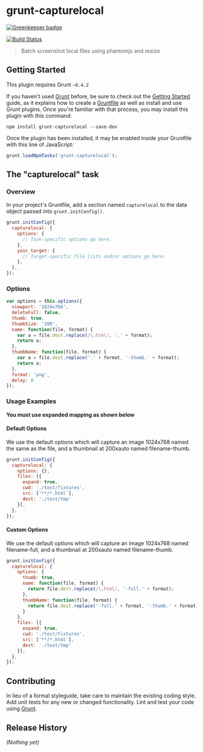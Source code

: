 # grunt-capturelocal

[![Greenkeeper badge](https://badges.greenkeeper.io/AlexMeah/grunt-capturelocal.svg)](https://greenkeeper.io/)

[![Build Status](http://ci.alexmeah.com/github.com/AlexMeah/grunt-capturelocal/status.svg?branch=master)](http://ci.alexmeah.com/github.com/AlexMeah/grunt-capturelocal)

> Batch screenshot local files using phantomjs and resize

## Getting Started
This plugin requires Grunt `~0.4.2`

If you haven't used [Grunt](http://gruntjs.com/) before, be sure to check out the [Getting Started](http://gruntjs.com/getting-started) guide, as it explains how to create a [Gruntfile](http://gruntjs.com/sample-gruntfile) as well as install and use Grunt plugins. Once you're familiar with that process, you may install this plugin with this command:

```shell
npm install grunt-capturelocal --save-dev
```

Once the plugin has been installed, it may be enabled inside your Gruntfile with this line of JavaScript:

```js
grunt.loadNpmTasks('grunt-capturelocal');
```

## The "capturelocal" task

### Overview
In your project's Gruntfile, add a section named `capturelocal` to the data object passed into `grunt.initConfig()`.

```js
grunt.initConfig({
  capturelocal: {
    options: {
      // Task-specific options go here.
    },
    your_target: {
      // Target-specific file lists and/or options go here.
    },
  },
});
```

### Options

```js
var options = this.options({
  viewport: '1024x768',
  deleteFull: false,
  thumb: true,
  thumbSize: '200',
  name: function(file, format) {
    var a = file.dest.replace(/\.html/, '.' + format);
    return a;
  },
  thumbName: function(file, format) {
    var a = file.dest.replace('.' + format, '-thumb.' + format);
    return a;
  },
  format: 'png',
  delay: 0
});
```

### Usage Examples

**You must use expanded mapping as shown below**

#### Default Options
We use the default options which will capture an image 1024x768 named the same as the file, and a thumbnail at 200xauto named filename-thumb.

```js
grunt.initConfig({
  capturelocal: {
    options: {},
    files: [{
      expand: true,
      cwd: './test/fixtures',
      src: ['**/*.html'],
      dest: './test/tmp'
    }],
  },
});
```

#### Custom Options
We use the default options which will capture an image 1024x768 named filename-full, and a thumbnail at 200xauto named filename-thumb.

```js
grunt.initConfig({
  capturelocal: {
    options: {
      thumb: true,
      name: function(file, format) {
        return file.dest.replace(/\.html/, '-full.' + format);
      },
      thumbName: function(file, format) {
        return file.dest.replace('-full.' + format, '-thumb.' + format);
      }
    },
    files: [{
      expand: true,
      cwd: './test/fixtures',
      src: ['**/*.html'],
      dest: './test/tmp'
    }],
  },
});
```

## Contributing
In lieu of a formal styleguide, take care to maintain the existing coding style. Add unit tests for any new or changed functionality. Lint and test your code using [Grunt](http://gruntjs.com/).

## Release History
_(Nothing yet)_
